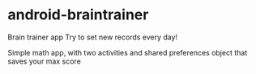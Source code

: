 # android-braintrainer
Brain trainer app
Try to set new records every day!

Simple math app, with two activities and shared preferences object that saves your max score
